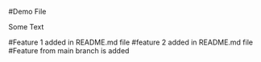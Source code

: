 #Demo File 

Some Text

#Feature 1 added in README.md file
#feature 2 added in README.md file 
#Feature from main branch is added 
